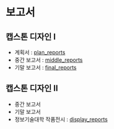 # 보고서

## 캡스톤 디자인 I

- 계획서 : [plan_reports](../src/report/%EC%BA%A1%EC%8A%A4%ED%86%A4%EB%94%94%EC%9E%90%EC%9D%B8I_%EA%B3%84%ED%9A%8D%EC%84%9C_%EC%98%A8%EB%9D%BC%EC%9D%B8%20%ED%95%99%EC%8A%B5%20%EC%BB%A4%EB%AE%A4%EB%8B%88%ED%8B%B0%20%EC%9A%B4%EC%98%81%EA%B3%BC%20%EA%B4%80%EB%A6%AC%EB%A5%BC%20%EC%9C%84%ED%95%9C%20%ED%94%8C%EB%9E%AB%ED%8F%BC%20%EA%B0%9C%EB%B0%9C_%EC%97%84%EC%A7%84%EC%8B%9D%EC%9C%A0%EC%84%B1%ED%98%84%EC%A1%B0%EC%98%81%EB%A1%9D.hwp)
- 중간 보고서 : [middle_reports](../src/report/%EC%BA%A1%EC%8A%A4%ED%86%A4%EB%94%94%EC%9E%90%EC%9D%B8I%20%EC%A4%91%EA%B0%84%EB%B3%B4%EA%B3%A0%EC%84%9C_%EC%97%84%EC%A7%84%EC%8B%9D%EC%9C%A0%EC%84%B1%ED%98%84%EC%A1%B0%EC%98%81%EB%A1%9D.hwp)
- 기말 보고서 : [final_reports](../src/report/%EC%BA%A1%EC%8A%A4%ED%86%A4%EB%94%94%EC%9E%90%EC%9D%B8I_%EC%B5%9C%EC%A2%85%EB%B3%B4%EA%B3%A0%EC%84%9C_%EC%97%84%EC%A7%84%EC%8B%9D%EC%9C%A0%EC%84%B1%ED%98%84%EC%A1%B0%EC%98%81%EB%A1%9D.hwp)

## 캡스톤 디자인 II

- 중간 보고서
- 기말 보고서
- 정보기술대학 작품전시 : [display_reports](../src//report/%EC%9E%91%ED%92%88%EC%A0%84%EC%8B%9C%ED%9A%8C%20%EA%B2%B0%EA%B3%BC%20%EB%B3%B4%EA%B3%A0%EC%84%9C_%EC%97%84%EC%A7%84%EC%8B%9D%EC%9C%A0%EC%84%B1%ED%98%84%EC%A1%B0%EC%98%81%EB%A1%9D.hwp)
